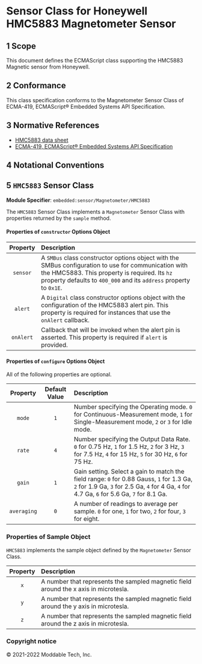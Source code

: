 # Sensor Class for Honeywell HMC5883 Magnetometer Sensor

## 1 Scope

This document defines the ECMAScript class supporting the HMC5883 Magnetic sensor from Honeywell.

## 2 Conformance

This class specification conforms to the Magnetometer Sensor Class of ECMA-419, ECMAScript® Embedded Systems API Specification.

## 3 Normative References

- [HMC5883 data sheet](https://cdn-shop.adafruit.com/datasheets/HMC5883L_3-Axis_Digital_Compass_IC.pdf)
- [ECMA-419, ECMAScript® Embedded Systems API Specification](https://419.ecma-international.org)

## 4 Notational Conventions

## 5 `HMC5883` Sensor Class

**Module Specifier**: `embedded:sensor/Magnetometer/HMC5883`

The `HMC5883` Sensor Class implements a `Magnetometer` Sensor Class with properties returned by the `sample` method. 

#### Properties of `constructor` Options Object

| Property | Description |
| :---: | :--- |
| `sensor` | A `SMBus` class constructor options object with the SMBus configuration to use for communication with the HMC5883. This property is required. Its `hz` property defaults to `400_000` and its `address` property to `0x1E`.
| `alert` | A `Digital` class constructor options object with the configuration of the HMC5883 alert pin. This property is required for instances that use the `onAlert` callback.
| `onAlert` | Callback that will be invoked when the alert pin is asserted. This property is required if `alert` is provided.


#### Properties of `configure` Options Object

All of the following properties are optional.

| Property | Default Value | Description |
| :---: | :---: | :--- |
| `mode` | `1` | Number specifying the Operating mode. `0` for Continuous-Measurement mode, `1` for Single-Measurement mode, `2` or `3` for Idle mode.
| `rate` | `4` | Number specifying the Output Data Rate. `0` for 0.75 Hz, `1` for 1.5 Hz, `2` for 3 Hz, `3` for 7.5 Hz, `4` for 15 Hz, `5` for 30 Hz, `6` for 75 Hz.
| `gain` | `1` | Gain setting. Select a gain to match the field range: `0` for 0.88 Gauss, `1` for 1.3 Ga, `2` for 1.9 Ga, `3` for 2.5 Ga, `4` for 4 Ga, `4` for 4.7 Ga, `6` for 5.6 Ga, `7` for 8.1 Ga.
| `averaging` | `0` | A number of readings to average per sample. `0` for one, `1` for two, `2` for four, `3` for eight.


### Properties of Sample Object
`HMC5883` implements the sample object defined by the `Magnetometer` Sensor Class.

| Property | Description |
| :---: | :--- |
| `x` | A number that represents the sampled magnetic field around the x axis in microtesla.
| `y` | A number that represents the sampled magnetic field around the y axis in microtesla.
| `z` | A number that represents the sampled magnetic field around the z axis in microtesla.

### Copyright notice

© 2021-2022 Moddable Tech, Inc.

